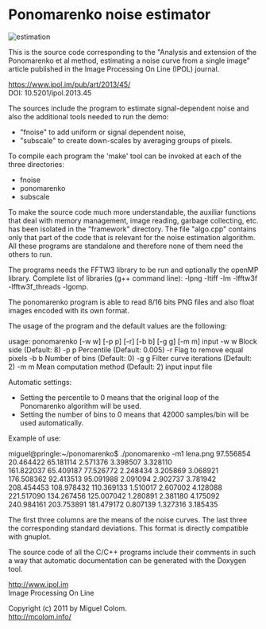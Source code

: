 # Ponomarenko noise estimator
![estimation](https://ipolcore.ipol.im/api/core/shared_folder/run/45/8E2EF701685E11C17818209A0FCF3A58/curve_s0.png)</p>

This is the source code corresponding to the "Analysis and extension of the Ponomarenko et al method, estimating a noise curve from a single image" article published in the Image Processing On Line (IPOL) journal.

https://www.ipol.im/pub/art/2013/45/  
DOI: 10.5201/ipol.2013.45

The sources include the program to estimate signal-dependent noise and also the additional tools needed to run the demo:
- "fnoise" to add uniform or signal dependent noise,
- "subscale" to create down-scales by averaging groups of pixels.

To compile each program the 'make' tool can be invoked at each of the three directories:
- fnoise
- ponomarenko
- subscale

To make the source code much more understandable, the auxiliar functions that deal with memory management, image reading, garbage collecting, etc. has been isolated in the "framework" directory.
The file "algo.cpp" contains only that part of the code that is relevant for the noise estimation algorithm.
All these programs are standalone and therefore none of them need the others to run.

The programs needs the FFTW3 library to be run and optionally the openMP library.
Complete list of libraries (g++ command line): -lpng -ltiff -lm -lfftw3f -lfftw3f_threads -lgomp.

The ponomarenko program is able to read 8/16 bits PNG files and also float images encoded with its own format.

The usage of the program and the default values are the following:

usage: ponomarenko [-w w] [-p p] [-r] [-b b] [-g g] [-m m]  input 
	-w  w	 Block side (Default: 8)
	-p  p	 Percentile (Default: 0.005)
	-r	 Flag to remove equal pixels 
	-b  b	 Number of bins (Default: 0)
	-g  g	 Filter curve iterations (Default: 2)
	-m  m	 Mean computation method (Default: 2)
	input	 input file

Automatic settings:
- Setting the percentile to 0 means that the original loop of the Ponomarenko algorithm will be used.
- Setting the number of bins to 0 means that 42000 samples/bin will be used automatically.

Example of use:

miguel@pringle:~/ponomarenko$ ./ponomarenko -m1 lena.png
97.556854  20.464422  65.181114  2.571376  3.398507  3.328110  
161.822037  65.409187  77.526772  2.248434  3.205869  3.068921  
176.508362  92.413513  95.091988  2.091094  2.902737  3.781942  
208.454453  108.978432  110.369133  1.510017  2.607002  4.128088  
221.517090  134.267456  125.007042  1.280891  2.381180  4.175092  
240.984161  203.753891  181.479172  0.807139  1.327316  3.185435

The first three columns are the means of the noise curves. The last three the corresponding standard deviations. This format is directly compatible with gnuplot.

The source code of all the C/C++ programs include their comments in such a way that automatic documentation can be generated with the Doxygen tool.

http://www.ipol.im  
Image Processing On Line

Copyright (c) 2011 by Miguel Colom.  
http://mcolom.info/  
